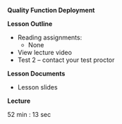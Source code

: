 ﻿**Quality Function Deployment**

**Lesson Outline**

-   Reading assignments:
    -   None
-   View lecture video
-   Test 2 – contact your test proctor

**Lesson Documents**

-   Lesson slides

**Lecture**

52 min : 13 sec
